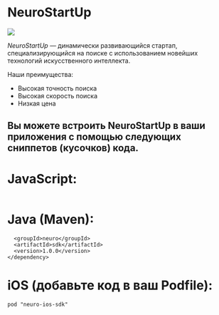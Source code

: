 # NeuroStartUp

![](https://camo.githubusercontent.com/c6727c717cad1e4820481abb87524f90782445c5/68747470733a2f2f692e696d6775722e636f6d2f495a4f525769492e706e67)

*NeuroStartUp* — динамически развивающийся стартап, специализирующийся на поиске с использованием новейших технологий искусственного интеллекта.

Наши преимущества:
* Высокая точность поиска
* Высокая скорость поиска
* Низкая цена

## Вы можете встроить NeuroStartUp в ваши приложения с помощью следующих сниппетов (кусочков) кода.

# JavaScript:

```<script src="https://localhost/neuro.sdk.min.js"></script>
```
# Java (Maven):

```<dependency>
  <groupId>neuro</groupId>
  <artifactId>sdk</artifactId>
  <version>1.0.0</version>
</dependency>
```

# iOS (добавьте код в ваш Podfile):

```platform :ios, '8.0'
pod "neuro-ios-sdk"
```
